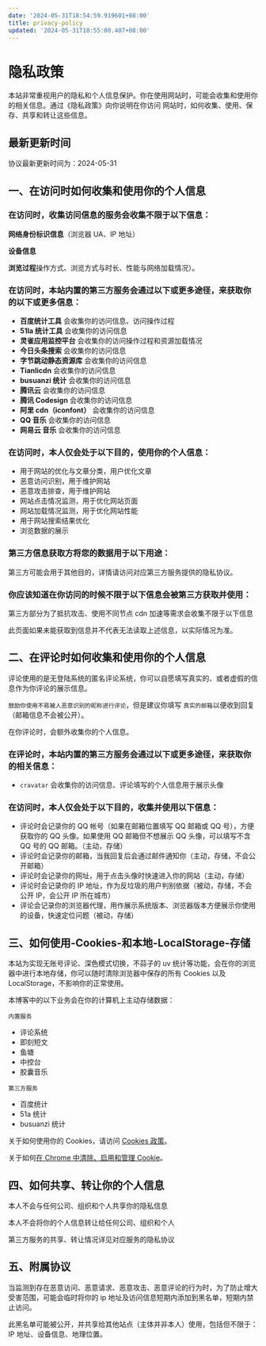 ```yaml
---
date: '2024-05-31T18:54:59.919601+08:00'
title: privacy-policy
updated: '2024-05-31T18:55:00.407+08:00'
---
```

# 隐私政策

本站非常重视用户的隐私和个人信息保护。你在使用网站时，可能会收集和使用你的相关信息。通过《隐私政策》向你说明在你访问  网站时，如何收集、使用、保存、共享和转让这些信息。

## 最新更新时间

协议最新更新时间为：2024-05-31

## 一、在访问时如何收集和使用你的个人信息

### 在访问时，收集访问信息的服务会收集不限于以下信息：

**网络身份标识信息**（浏览器 UA、IP 地址）

**设备信息**

**浏览过程**操作方式、浏览方式与时长、性能与网络加载情况）。

### 在访问时，本站内置的第三方服务会通过以下或更多途径，来获取你的以下或更多信息：

* **百度统计工具** 会收集你的访问信息、访问操作过程
* **51la 统计工具** 会收集你的访问信息
* **灵雀应用监控平台** 会收集你的访问操作过程和资源加载情况
* **今日头条搜索** 会收集你的访问信息
* **字节跳动静态资源库** 会收集你的访问信息
* **Tianlicdn** 会收集你的访问信息
* **busuanzi 统计** 会收集你的访问信息
* **腾讯云** 会收集你的访问信息
* **腾讯 Codesign** 会收集你的访问信息
* **阿里 cdn（iconfont）** 会收集你的访问信息
* **QQ 音乐** 会收集你的访问信息
* **网易云 音乐** 会收集你的访问信息

### 在访问时，本人仅会处于以下目的，使用你的个人信息：

* 用于网站的优化与文章分类，用户优化文章
* 恶意访问识别，用于维护网站
* 恶意攻击排查，用于维护网站
* 网站点击情况监测，用于优化网站页面
* 网站加载情况监测，用于优化网站性能
* 用于网站搜索结果优化
* 浏览数据的展示

### 第三方信息获取方将您的数据用于以下用途：

第三方可能会用于其他目的，详情请访问对应第三方服务提供的隐私协议。

### 你应该知道在你访问的时候不限于以下信息会被第三方获取并使用：

第三方部分为了抵抗攻击、使用不同节点 cdn 加速等需求会收集不限于以下信息


此页面如果未能获取到信息并不代表无法读取上述信息，以实际情况为准。

## 二、在评论时如何收集和使用你的个人信息

评论使用的是无登陆系统的匿名评论系统，你可以自愿填写真实的、或者虚假的信息作为你评论的展示信息。

`鼓励你使用不易被人恶意识别的昵称进行评论`，但是建议你填写 `真实的邮箱`以便收到回复（邮箱信息不会被公开）。

在你评论时，会额外收集你的个人信息。

### 在评论时，本站内置的第三方服务会通过以下或更多途径，来获取你的相关信息：

* `cravatar` 会收集你的访问信息、评论填写的个人信息用于展示头像

### 在访问时，本人仅会处于以下目的，收集并使用以下信息：

* 评论时会记录你的 QQ 帐号（如果在邮箱位置填写 QQ 邮箱或 QQ 号），方便获取你的 QQ 头像。如果使用 QQ 邮箱但不想展示 QQ 头像，可以填写不含 QQ 号的 QQ 邮箱。（主动，存储）
* 评论时会记录你的邮箱，当我回复后会通过邮件通知你（主动，存储，不会公开邮箱）
* 评论时会记录你的网址，用于点击头像时快速进入你的网站（主动，存储）
* 评论时会记录你的 IP 地址，作为反垃圾的用户判别依据（被动，存储，不会公开 IP，会公开 IP 所在城市）
* 评论会记录你的浏览器代理，用作展示系统版本、浏览器版本方便展示你使用的设备，快速定位问题（被动，存储）

## 三、如何使用-Cookies-和本地-LocalStorage-存储

本站为实现无账号评论、深色模式切换，不蒜子的 uv 统计等功能，会在你的浏览器中进行本地存储，你可以随时清除浏览器中保存的所有 Cookies 以及 LocalStorage，不影响你的正常使用。

本博客中的以下业务会在你的计算机上主动存储数据：

`内置服务`

* 评论系统
* 即刻短文
* 鱼塘
* 中控台
* 胶囊音乐

`第三方服务`

* 百度统计
* 51a 统计
* busuanzi 统计

关于如何使用你的 Cookies，请访问 [Cookies 政策](https://blog.anheyu.com/cookies/)。

关于如何[在 Chrome 中清除、启用和管理 Cookie](https://support.google.com/chrome/answer/95647?co=GENIE.Platform=Desktop&hl=zh-Hans)。

## 四、如何共享、转让你的个人信息

本人不会与任何公司、组织和个人共享你的隐私信息

本人不会将你的个人信息转让给任何公司、组织和个人

第三方服务的共享、转让情况详见对应服务的隐私协议

## 五、附属协议

当监测到存在恶意访问、恶意请求、恶意攻击、恶意评论的行为时，为了防止增大受害范围，可能会临时将你的 ip 地址及访问信息短期内添加到黑名单，短期内禁止访问。

此黑名单可能被公开，并共享给其他站点（主体并非本人）使用，包括但不限于：IP 地址、设备信息、地理位置。
